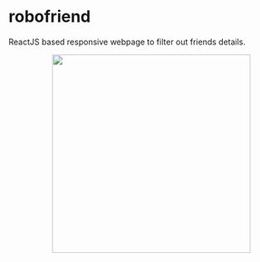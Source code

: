 # robofriend
ReactJS based responsive webpage to filter out friends details.
<p align="center">
  <img src="./Description/1(1).png" width="350"">
</p>
